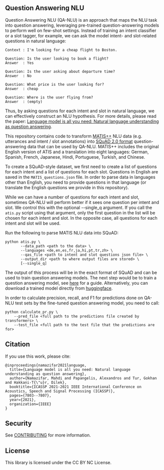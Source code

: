 ## Question Answering NLU

Question Answering NLU (QA-NLU) is an approach that maps the NLU task into question answering, 
leveraging pre-trained question-answering models to perform well on few-shot settings. Instead of 
training an intent classifier or a slot tagger, for example, we can ask the model intent- and 
slot-related questions in natural language: 

```
Context : I'm looking for a cheap flight to Boston.

Question: Is the user looking to book a flight?
Answer  : Yes

Question: Is the user asking about departure time?
Answer  : No

Question: What price is the user looking for?
Answer  : cheap

Question: Where is the user flying from?
Answer  : (empty)
```

Thus, by asking questions for each intent and slot in natural language, we can effectively construct an NLU hypothesis. For more details,
please read the paper: 
[Language model is all you need: Natural language understanding as question answering](https://assets.amazon.science/33/ea/800419b24a09876601d8ab99bfb9/language-model-is-all-you-need-natural-language-understanding-as-question-answering.pdf).

This repository contains code to transform [MATIS++](https://github.com/amazon-research/multiatis) 
NLU data (e.g. utterances and intent / slot annotations) into [SQuAD 2.0 format](https://rajpurkar.github.io/SQuAD-explorer/explore/v2.0/dev/)
question-answering data that can be used by QA-NLU. MATIS++ includes
the original English version of ATIS and a translation into eight languages: German, Spanish, French, 
Japanese, Hindi, Portuguese, Turkish, and Chinese. 

To create a SQuAD-style dataset, we first need to create a list of questions for
each intent and a list of questions for each slot. Questions in English are saved in the `MATIS_questions.json` file.
In order to parse data in languages other than English, you need to provide questions in that language (or translate the English
questions we provide in this repository).

While we can have a number of questions for each intent and slot, sometimes QA-NLU will perform better if it sees
one question per intent and slot. We control this with the optional --single_q argument. If you call the
`atis.py` script using that argument, only the first question in the list will be chosen for each intent and slot.
In the opposite case, all questions for each intent and slot will be used.

Run the following to parse MATIS NLU data into SQuAD:

```
python atis.py \
       --data_path <path to the data> \
       --languages <de,en,es,fr,ja,hi,pt,tr,zh> \
       --qas_file <path to intent and slot questions json file> \
       --output_dir <path to where output files are stored> \
       [--single_q]
```

The output of this process will be in the exact format of SQuAD and can be used
to train question answering models. The next step would be to train a question answering model,
see [here](https://huggingface.co/transformers/master/custom_datasets.html#question-answering-with-squad-2-0)
for a guide. Alternatively, you can download a trained model directly from [huggingface](TBC).

In order to calculate precision, recall, and F1 for predictions done on QA-NLU test sets by the 
fine-tuned question answering model, you need to call:

```
python calculate_pr.py \
    --pred_file <full path to the predictions file created by transformers> \
    --test_file <full path to the test file that the predictions are for>
```

## Citation
If you use this work, please cite:

```
@inproceedings{namazifar2021language,
  title={Language model is all you need: Natural language understanding as question answering},
  author={Namazifar, Mahdi and Papangelis, Alexandros and Tur, Gokhan and Hakkani-T{\"u}r, Dilek},
  booktitle={ICASSP 2021-2021 IEEE International Conference on Acoustics, Speech and Signal Processing (ICASSP)},
  pages={7803--7807},
  year={2021},
  organization={IEEE}
}
```

## Security

See [CONTRIBUTING](CONTRIBUTING.md#security-issue-notifications) for more information.

## License

This library is licensed under the CC BY NC License.

